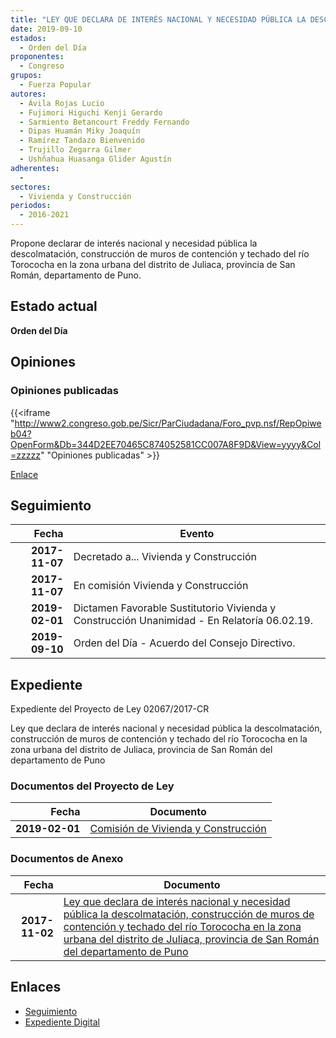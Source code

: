 ```yaml
---
title: "LEY QUE DECLARA DE INTERÉS NACIONAL Y NECESIDAD PÚBLICA LA DESCOLMATACIÓN, CONSTRUCCIÓN DE MUROS DE CONTENCIÓN Y TECHADO DEL RÍO TOROCOCHA EN LA ZONA URBANA DEL DISTRITO DE JULIACA, PROVINCIA DE SAN ROMÁN DEL DEPARTAMENTO DE PUNO"
date: 2019-09-10
estados: 
  - Orden del Día
proponentes: 
  - Congreso
grupos: 
  - Fuerza Popular
autores: 
  - Ávila Rojas Lucio
  - Fujimori Higuchi Kenji Gerardo
  - Sarmiento Betancourt Freddy Fernando
  - Dipas Huamán Miky Joaquín
  - Ramírez Tandazo Bienvenido
  - Trujillo Zegarra Gilmer
  - Ushñahua Huasanga Glider Agustín
adherentes: 
  - 
sectores: 
  - Vivienda y Construcción
periodos: 
  - 2016-2021
---
```


Propone declarar de interés nacional y necesidad pública la descolmatación, construcción de muros de contención y techado del río Torococha en la zona urbana del distrito de Juliaca, provincia de San Román, departamento de Puno.


## Estado actual

**Orden del Día**

## Opiniones

### Opiniones publicadas

{{<iframe "http://www2.congreso.gob.pe/Sicr/ParCiudadana/Foro_pvp.nsf/RepOpiweb04?OpenForm&Db=344D2EE70465C874052581CC007A8F9D&View=yyyy&Col=zzzzz" "Opiniones publicadas" >}}

[Enlace](http://www2.congreso.gob.pe/Sicr/ParCiudadana/Foro_pvp.nsf/RepOpiweb04?OpenForm&Db=344D2EE70465C874052581CC007A8F9D&View=yyyy&Col=zzzzz)

## Seguimiento

| Fecha | Evento |
|------:|--------|
| **2017-11-07** | Decretado a... Vivienda y Construcción|
| **2017-11-07** | En comisión Vivienda y Construcción|
| **2019-02-01** | Dictamen Favorable Sustitutorio Vivienda y Construcción Unanimidad - En Relatoría 06.02.19.|
| **2019-09-10** | Orden del Día - Acuerdo del Consejo Directivo.|


## Expediente

Expediente del Proyecto de Ley 02067/2017-CR

Ley que declara de interés nacional y necesidad pública la descolmatación, construcción de muros de contención y techado del río Torococha en la zona urbana del distrito de Juliaca, provincia de San Román del departamento de Puno


### Documentos del Proyecto de Ley

| Fecha | Documento |
|------:|--------|
| **2019-02-01** | [Comisión de Vivienda y Construcción](http://www.leyes.congreso.gob.pe/Documentos/2016_2021/Dictamenes/Proyectos_de_Ley/02067DC24MAY20190201.pdf) |

### Documentos de Anexo

| Fecha | Documento |
|------:|--------|
| **2017-11-02** | [Ley que declara de interés nacional y necesidad pública la descolmatación, construcción de muros de contención y techado del río Torococha en la zona urbana del distrito de Juliaca, provincia de San Román del departamento de Puno](http://www.leyes.congreso.gob.pe/Documentos/2016_2021/Proyectos_de_Ley_y_de_Resoluciones_Legislativas/PL0206720171102.pdf) |

## Enlaces 

- [Seguimiento](http://www2.congreso.gob.pe/Sicr/TraDocEstProc/CLProLey2016.nsf/f7fff46988ca05b1052578e100829cc7/589424d0c18d19f6052581cc00731f7e?OpenDocument)
- [Expediente Digital](http://www2.congreso.gob.pe/Sicr/TraDocEstProc/CLProLey2016.nsf/f7fff46988ca05b1052578e100829cc7/589424d0c18d19f6052581cc00731f7e?OpenDocument&Click=05257FB7005EB655.eb71d0cf91d8294e05256cdf006b5706/$Body/0.1C6C)
